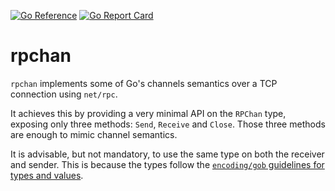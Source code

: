 [![Go Reference](https://pkg.go.dev/badge/github.com/lucafmarques/rpchan.svg)](https://pkg.go.dev/github.com/lucafmarques/rpchan)
[![Go Report Card](https://goreportcard.com/badge/github.com/lucafmarques/rpchan)](https://goreportcard.com/report/github.com/lucafmarques/rpchan)

# rpchan

`rpchan` implements some of Go's channels semantics over a TCP connection using `net/rpc`.

It achieves this by providing a very minimal API on the `RPChan` type, exposing only three methods: `Send`, `Receive` and `Close`. Those three methods are enough to mimic channel  semantics.

It is advisable, but not mandatory, to use the same type on both the receiver and sender. This is because the types follow the [`encoding/gob` guidelines for types and values](https://pkg.go.dev/encoding/gob#hdr-Types_and_Values).
